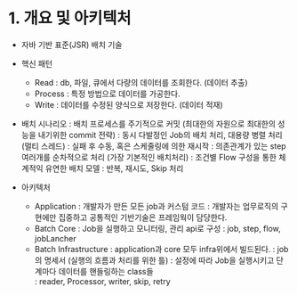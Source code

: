 # 1. 개요 및 아키텍처

- 자바 기반 표준(JSR) 배치 기술 
- 핵신 패턴
    - Read : db, 파일, 큐에서 다량의 데이터를 조회한다. (데이터 추출)
    - Process : 특정 방법으로 데이터를 가공한다.
    - Write : 데이터를 수정된 양식으로 저장한다. (데이터 적재)

- 배치 시나리오
    : 배치 프로세스를 주기적으로 커밋 (최대한의 자원으로 최대한의 성능을 내기위한 commit 전략)
    : 동시 다발정인 Job의 배치 처리, 대용량 병렬 처리 (멀티 스레드)
    : 실패 후 수동, 혹은 스케줄링에 의한 재시작
    : 의존관계가 있는 step 여러개를 순차적으로 처리 (가장 기본적인 배치처리)
    : 조건별 Flow 구성을 통한 체계적익 유연한 배치 모델
    : 반복, 재시도, Skip 처리

- 아키텍처
    - Application 
        : 개발자가 만든 모든 job과 커스텀 코드
        : 개발자는 업무로직의 구현에만 집중하고 공통적인 기반기술은 프레임웍이 담당한다.
    - Batch Core 
        : Job을 실행하고 모니터링, 관리 api로 구성
        : job, step, flow, jobLancher
    - Batch Infrastructure
        : application과 core 모두 infra위에서 빌드된다.
        : job의 명세서 (실행의 흐름과 처리를 위한 틀)
        : 설정에 따라 Job을 실행시키고 단계마다 데이터를 핸들링하는 class들  
        : reader, Processor, writer, skip, retry
